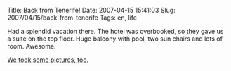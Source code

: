 Title: Back from Tenerife!
Date: 2007-04-15 15:41:03
Slug: 2007/04/15/back-from-tenerife
Tags: en, life


Had a splendid vacation there. The hotel was overbooked, so they gave us a
suite on the top floor. Huge balcony with pool, two sun chairs and lots of
room. Awesome.

[We took some pictures, too.][1]

   [1]: http://www.flickr.com/photos/czottmann/sets/72157600079031044/
